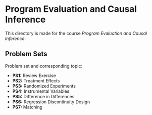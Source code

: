 # Program Evaluation and Causal Inference

This directory is made for the course *Program Evaluation and Causal Inference*.

## Problem Sets

Problem set and corresponding topic:

* **PS1:** Review Exercise
* **PS2:** Treatment Effects
* **PS3:** Randomized Experiments
* **PS4:** Instrumental Variables
* **PS5:** Difference in Differences
* **PS6:** Regression Discontinuity Design
* **PS7:** Matching

